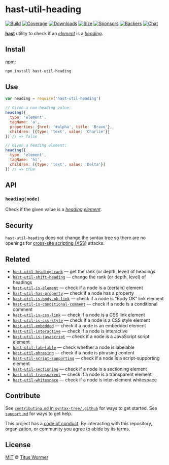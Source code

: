 # hast-util-heading

[![Build][build-badge]][build]
[![Coverage][coverage-badge]][coverage]
[![Downloads][downloads-badge]][downloads]
[![Size][size-badge]][size]
[![Sponsors][sponsors-badge]][collective]
[![Backers][backers-badge]][collective]
[![Chat][chat-badge]][chat]

[**hast**][hast] utility to check if an [*element*][element] is a
[*heading*][spec].

## Install

[npm][]:

```sh
npm install hast-util-heading
```

## Use

```js
var heading = require('hast-util-heading')

// Given a non-heading value:
heading({
  type: 'element',
  tagName: 'a',
  properties: {href: '#alpha', title: 'Bravo'},
  children: [{type: 'text', value: 'Charlie'}]
}) // => false

// Given a heading element:
heading({
  type: 'element',
  tagName: 'h1',
  children: [{type: 'text', value: 'Delta'}]
}) // => true
```

## API

### `heading(node)`

Check if the given value is a [*heading*][spec] [*element*][element].

## Security

`hast-util-heading` does not change the syntax tree so there are no openings for
[cross-site scripting (XSS)][xss] attacks.

## Related

*   [`hast-util-heading-rank`](https://github.com/syntax-tree/hast-util-heading-rank)
    — get the rank (or depth, level) of headings
*   [`hast-util-shift-heading`](https://github.com/syntax-tree/hast-util-shift-heading)
    — change the rank (or depth, level) of headings
*   [`hast-util-is-element`](https://github.com/syntax-tree/hast-util-is-element)
    — check if a node is a (certain) element
*   [`hast-util-has-property`](https://github.com/syntax-tree/hast-util-has-property)
    — check if a node has a property
*   [`hast-util-is-body-ok-link`](https://github.com/rehypejs/rehype-minify/tree/master/packages/hast-util-is-body-ok-link)
    — check if a node is “Body OK” link element
*   [`hast-util-is-conditional-comment`](https://github.com/rehypejs/rehype-minify/tree/master/packages/hast-util-is-conditional-comment)
    — check if a node is a conditional comment
*   [`hast-util-is-css-link`](https://github.com/rehypejs/rehype-minify/tree/master/packages/hast-util-is-css-link)
    — check if a node is a CSS link element
*   [`hast-util-is-css-style`](https://github.com/rehypejs/rehype-minify/tree/master/packages/hast-util-is-css-style)
    — check if a node is a CSS style element
*   [`hast-util-embedded`](https://github.com/syntax-tree/hast-util-embedded)
    — check if a node is an embedded element
*   [`hast-util-interactive`](https://github.com/syntax-tree/hast-util-interactive)
    — check if a node is interactive
*   [`hast-util-is-javascript`](https://github.com/rehypejs/rehype-minify/tree/master/packages/hast-util-is-javascript)
    — check if a node is a JavaScript script element
*   [`hast-util-labelable`](https://github.com/syntax-tree/hast-util-labelable)
    — check whether a node is labelable
*   [`hast-util-phrasing`](https://github.com/syntax-tree/hast-util-phrasing)
    — check if a node is phrasing content
*   [`hast-util-script-supporting`](https://github.com/syntax-tree/hast-util-script-supporting)
    — check if a node is a script-supporting element
*   [`hast-util-sectioning`](https://github.com/syntax-tree/hast-util-sectioning)
    — check if a node is a sectioning element
*   [`hast-util-transparent`](https://github.com/syntax-tree/hast-util-transparent)
    — check if a node is a transparent element
*   [`hast-util-whitespace`](https://github.com/syntax-tree/hast-util-whitespace)
    — check if a node is inter-element whitespace

## Contribute

See [`contributing.md` in `syntax-tree/.github`][contributing] for ways to get
started.
See [`support.md`][support] for ways to get help.

This project has a [code of conduct][coc].
By interacting with this repository, organization, or community you agree to
abide by its terms.

## License

[MIT][license] © [Titus Wormer][author]

<!-- Definition -->

[build-badge]: https://img.shields.io/travis/syntax-tree/hast-util-heading.svg

[build]: https://travis-ci.org/syntax-tree/hast-util-heading

[coverage-badge]: https://img.shields.io/codecov/c/github/syntax-tree/hast-util-heading.svg

[coverage]: https://codecov.io/github/syntax-tree/hast-util-heading

[downloads-badge]: https://img.shields.io/npm/dm/hast-util-heading.svg

[downloads]: https://www.npmjs.com/package/hast-util-heading

[size-badge]: https://img.shields.io/bundlephobia/minzip/hast-util-heading.svg

[size]: https://bundlephobia.com/result?p=hast-util-heading

[sponsors-badge]: https://opencollective.com/unified/sponsors/badge.svg

[backers-badge]: https://opencollective.com/unified/backers/badge.svg

[collective]: https://opencollective.com/unified

[chat-badge]: https://img.shields.io/badge/chat-spectrum-7b16ff.svg

[chat]: https://spectrum.chat/unified/syntax-tree

[npm]: https://docs.npmjs.com/cli/install

[license]: license

[author]: https://wooorm.com

[contributing]: https://github.com/syntax-tree/.github/blob/master/contributing.md

[support]: https://github.com/syntax-tree/.github/blob/master/support.md

[coc]: https://github.com/syntax-tree/.github/blob/master/code-of-conduct.md

[spec]: https://html.spec.whatwg.org/#heading-content

[hast]: https://github.com/syntax-tree/hast

[element]: https://github.com/syntax-tree/hast#element

[xss]: https://en.wikipedia.org/wiki/Cross-site_scripting
